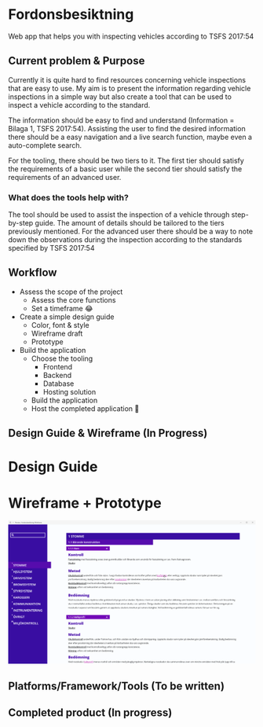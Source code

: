 # Fordonsbesiktning

Web app that helps you with inspecting vehicles according to TSFS 2017:54

## Current problem & Purpose

Currently it is quite hard to find resources concerning vehicle inspections that are easy to use. My aim is to present the information regarding vehicle inspections in a simple way but also create a tool that can be used to inspect a vehicle according to the standard.

The information should be easy to find and understand (Information = Bilaga 1, TSFS 2017:54). Assisting the user to find the desired information there should be a easy navigation and a live search function, maybe even a auto-complete search.

For the tooling, there should be two tiers to it. The first tier should satisfy the requirements of a basic user while the second tier should satisfy the requirements of an advanced user.

### What does the tools help with?

The tool should be used to assist the inspection of a vehicle through step-by-step guide. The amount of details should be tailored to the tiers previously mentioned. For the advanced user there should be a way to note down the observations during the inspection according to the standards specified by TSFS 2017:54

## Workflow

- Assess the scope of the project
  - Assess the core functions
  - Set a timeframe 😂
- Create a simple design guide
  - Color, font & style
  - Wireframe draft
  - Prototype
- Build the application
  - Choose the tooling
    - Frontend
    - Backend
    - Database
    - Hosting solution
  - Build the application
  - Host the completed application 🥳

## Design Guide & Wireframe (In Progress)

# Design Guide

# Wireframe + Prototype

![Prototype](/Design/PrototypeDraft1.gif)

## Platforms/Framework/Tools (To be written)

## Completed product (In progress)

